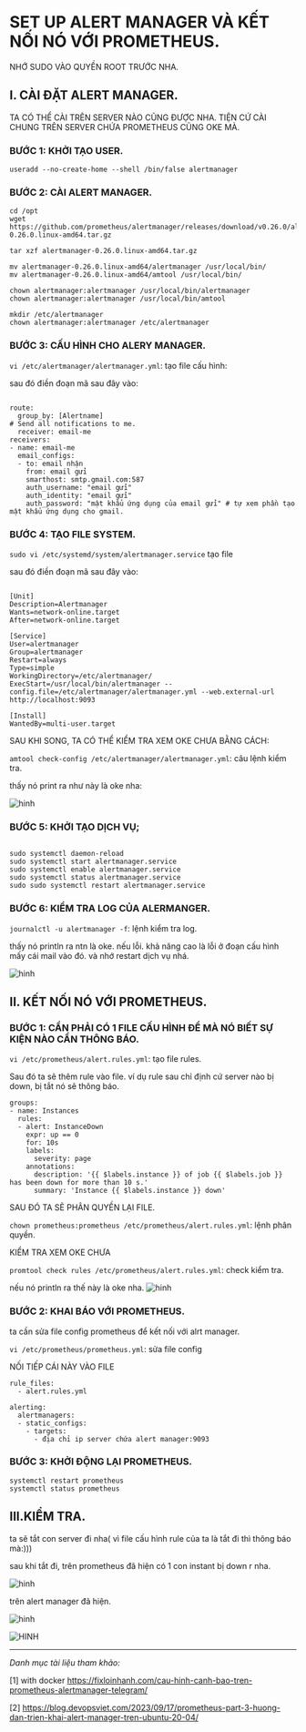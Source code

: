 # SET UP ALERT MANAGER VÀ KẾT NỐI NÓ VỚI PROMETHEUS.

NHỚ SUDO VÀO QUYỀN ROOT TRƯỚC NHA.

## I. CÀI ĐẶT ALERT MANAGER.

TA CÓ THỂ CÀI TRÊN SERVER NÀO CŨNG ĐƯỢC NHA. TIỆN CỨ CÀI CHUNG TRÊN SERVER CHỨA PROMETHEUS CŨNG OKE MÀ.


### BƯỚC 1: KHỞI TẠO USER.


`useradd --no-create-home --shell /bin/false alertmanager`


### BƯỚC 2: CÀI ALERT MANAGER.


```
cd /opt
wget https://github.com/prometheus/alertmanager/releases/download/v0.26.0/alertmanager-0.26.0.linux-amd64.tar.gz

tar xzf alertmanager-0.26.0.linux-amd64.tar.gz

mv alertmanager-0.26.0.linux-amd64/alertmanager /usr/local/bin/
mv alertmanager-0.26.0.linux-amd64/amtool /usr/local/bin/

chown alertmanager:alertmanager /usr/local/bin/alertmanager
chown alertmanager:alertmanager /usr/local/bin/amtool

mkdir /etc/alertmanager
chown alertmanager:alertmanager /etc/alertmanager

```


### BƯỚC 3: CẤU HÌNH CHO ALERY MANAGER.


`vi /etc/alertmanager/alertmanager.yml`: tạo file cấu hình:


sau đó điền đoạn mã sau đây vào:
```

route:
  group_by: [Alertname]
# Send all notifications to me.
  receiver: email-me
receivers:
- name: email-me
  email_configs:
  - to: email nhận
    from: email gửi
    smarthost: smtp.gmail.com:587
    auth_username: "email gửi"
    auth_identity: "email gửi"
    auth_password: "mật khẩu ứng dụng của email gửi" # tự xem phần tạo mật khẩu ứng dụng cho gmail.

```

### BƯỚC 4: TẠO FILE SYSTEM.


`sudo vi /etc/systemd/system/alertmanager.service` tạo file

sau đó điền đoạn mã sau đây vào:
```

[Unit]
Description=Alertmanager
Wants=network-online.target
After=network-online.target

[Service]
User=alertmanager
Group=alertmanager
Restart=always
Type=simple
WorkingDirectory=/etc/alertmanager/
ExecStart=/usr/local/bin/alertmanager --config.file=/etc/alertmanager/alertmanager.yml --web.external-url http://localhost:9093 

[Install]
WantedBy=multi-user.target

```

SAU KHI SONG, TA CÓ THỂ KIỂM TRA XEM OKE CHƯA BẰNG CÁCH:

`amtool check-config /etc/alertmanager/alertmanager.yml`: câu lệnh kiểm tra.

thấy nó print ra như này là oke nha: 

![hinh](../images/6.png)




###  BƯỚC 5: KHỞI TẠO DỊCH VỤ;


```

sudo systemctl daemon-reload
sudo systemctl start alertmanager.service
sudo systemctl enable alertmanager.service
sudo systemctl status alertmanager.service
sudo sudo systemctl restart alertmanager.service

```


### BƯỚC 6: KIỂM TRA LOG CỦA ALERMANGER.

`journalctl -u alertmanager -f`: lệnh kiểm tra log.


thấy nó println ra ntn là oke. nếu lỗi. khả năng cao là lỗi ở đoạn cấu hình mấy cái mail vào đó. và nhớ restart dịch vụ nhá.

![hinh](../images/1.png)


## II. KẾT NỐI NÓ VỚI PROMETHEUS. 


### BƯỚC 1: CẦN PHẢI CÓ 1 FILE CẤU HÌNH ĐỂ MÀ NÓ BIẾT SỰ KIỆN NÀO CẦN THÔNG BÁO.


`vi /etc/prometheus/alert.rules.yml`: tạo file rules.

Sau đó ta sẽ thêm rule vào file. ví dụ rule sau chỉ định cứ server nào bị down, bị tắt nó sẽ thông báo.

```
groups:
- name: Instances
  rules:
  - alert: InstanceDown
    expr: up == 0
    for: 10s
    labels:
      severity: page
    annotations:
      description: '{{ $labels.instance }} of job {{ $labels.job }} has been down for more than 10 s.'
      summary: 'Instance {{ $labels.instance }} down'

```

SAU ĐÓ TA SẼ PHÂN QUYỀN LẠI FILE.

`chown prometheus:prometheus /etc/prometheus/alert.rules.yml`: lệnh phân quyền.


KIỂM TRA XEM OKE CHƯA

`promtool check rules /etc/prometheus/alert.rules.yml`: check kiểm tra.

nếu nó println ra thế này là oke nha.
![hinh](../images/2.png)


### BƯỚC 2: KHAI BÁO VỚI PROMETHEUS.


ta cần sửa file config prometheus để kết nối với alrt manager.


`vi /etc/prometheus/prometheus.yml`: sửa file config

NỐI TIẾP CÁI NÀY VÀO FILE 

```
rule_files:
  - alert.rules.yml

alerting:
  alertmanagers:
  - static_configs:
    - targets:
      - địa chỉ ip server chứa alert manager:9093

```

### BƯỚC 3: KHỞI ĐỘNG LẠI PROMETHEUS.


```
systemctl restart prometheus
systemctl status prometheus

```

## III.KIỂM TRA.

ta sẽ tắt con server đi nha( vì file cấu hình rule của ta là tắt đi thì thông báo mà:)))



sau khi tắt đi, trên prometheus đã hiện có 1 con instant bị down r nha.

![hinh ](../images/8.png)

trên alert manager đã hiện.

![hinh ](../images/9.png)

![HINH ](../images/10.jpg)































---

*Danh mục tài liệu tham khảo:*

[1] with docker https://fixloinhanh.com/cau-hinh-canh-bao-tren-prometheus-alertmanager-telegram/

[2] https://blog.devopsviet.com/2023/09/17/prometheus-part-3-huong-dan-trien-khai-alert-manager-tren-ubuntu-20-04/
